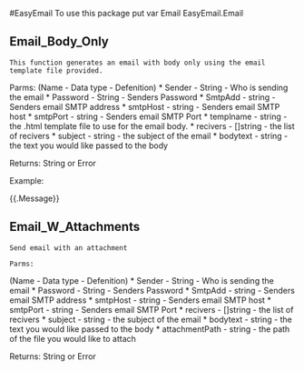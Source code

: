 #EasyEmail
    To use this package put var Email EasyEmail.Email

## Email_Body_Only
    This function generates an email with body only using the email template file provided.

Parms:
(Name - Data type - Defenition)
    * Sender - String - Who is sending the email
    * Password - String - Senders Password
    * SmtpAdd - string - Senders email SMTP address
    * smtpHost - string - Senders email SMTP host
    * smtpPort - string - Senders email SMTP Port
    * templname - string - the .html template file to use for the email body.
    * recivers - []string - the list of recivers
    * subject - string - the subject of the email
    * bodytext - string - the text you would like passed to the body

Returns:
    String or Error
    
Example: 
  <!-- template.html -->
<!DOCTYPE html>
<html>

<body>
    {{.Message}}
</body>

</html>

## Email_W_Attachments
    Send email with an attachment

    Parms:
(Name - Data type - Defenition)
    * Sender - String - Who is sending the email
    * Password - String - Senders Password
    * SmtpAdd - string - Senders email SMTP address
    * smtpHost - string - Senders email SMTP host
    * smtpPort - string - Senders email SMTP Port
    * recivers - []string - the list of recivers
    * subject - string - the subject of the email
    * bodytext - string - the text you would like passed to the body
    * attachmentPath - string - the path of the file you would like to attach

Returns:
    String or Error